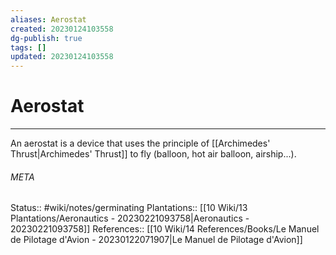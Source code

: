 ```yaml
---
aliases: Aerostat
created: 20230124103558
dg-publish: true
tags: []
updated: 20230124103558
---
```

# Aerostat
---
An aerostat is a device that uses the principle of [[Archimedes' Thrust\|Archimedes' Thrust]] to fly (balloon, hot air balloon, airship...).



###### META
Status:: #wiki/notes/germinating 
Plantations:: [[10 Wiki/13 Plantations/Aeronautics - 20230221093758\|Aeronautics - 20230221093758]]
References:: [[10 Wiki/14 References/Books/Le Manuel de Pilotage d'Avion - 20230122071907\|Le Manuel de Pilotage d'Avion]]
